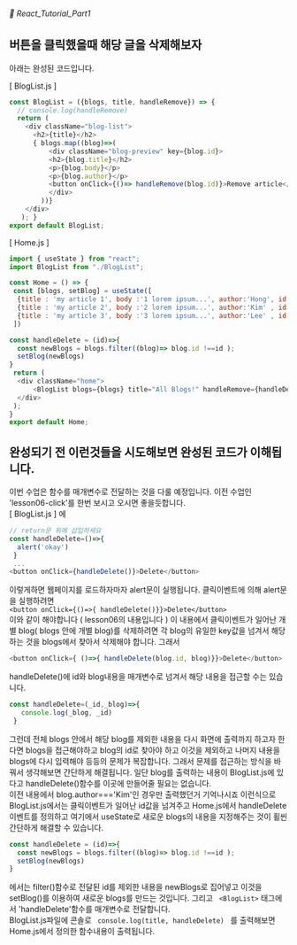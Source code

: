 ###### 🌵 React_Tutorial_Part1

## 버튼을 클릭했을때 해당 글을 삭제해보자    
아래는 완성된 코드입니다.   


[ BlogList.js ]
``` javascript
const BlogList = ({blogs, title, handleRemove}) => { 
  // console.log(handleRemove)
  return ( 
    <div className="blog-list">
      <h2>{title}</h2>
      { blogs.map((blog)=>(
          <div className="blog-preview" key={blog.id}> 
          <h2>{blog.title}</h2>
          <p>{blog.body}</p>
          <p>{blog.author}</p>
          <button onClick={()=> handleRemove(blog.id)}>Remove article</button>
          </div>
        ))}
    </div>
   ); }
export default BlogList;
```   
[ Home.js ]

``` javascript 
import { useState } from "react"; 
import BlogList from "./BlogList";

const Home = () => {
 const [blogs, setBlog] = useState([
  {title : 'my article 1', body :'1 lorem ipsum...', author:'Hong', id:1},
  {title : 'my article 2', body :'2 lorem ipsum...', author:'Kim' , id:2},
  {title : 'my article 3', body :'3 lorem ipsum...', author:'Lee' , id:3}
 ])

const handleDelete = (id)=>{
  const newBlogs = blogs.filter((blog)=> blog.id !==id );
  setBlog(newBlogs)
}
 return ( 
  <div className="home">
      <BlogList blogs={blogs} title="All Blogs!" handleRemove={handleDelete}/>
  </div>
 );
}
export default Home;

```  

## 완성되기 전 이런것들을 시도해보면 완성된 코드가 이해됩니다. 

이번 수업은 함수를 매개변수로 전달하는 것을 다룰 예정입니다. 이전 수업인 'lesson06-click'를 한번 보시고 오시면 좋을듯합니다.   
[ BlogList.js ] 에 
``` javascript 
// return문 위에 삽입하세요 
const handleDelete=()=>{
  alert('okay')
 } 
 ...
<button onClick={handleDelete()}>Delete</button> 
```  
이렇게하면 웹페이지를 로드하자마자 alert문이 실행됩니다. 클릭이벤트에 의해 alert문을 실행하려면   
``` <button onClick={()=>{ handleDelete()}}>Delete</button>  ```   
이와 같이 해야합니다 ( lesson06의 내용입니다 )  이 내용에서 클릭이벤트가 일어난 개별 blog( blogs 안에 개별 blog)를 삭제하려면 각 blog의 유일한 key값을 넘겨서 해당하는 것을 blogs에서 찾아서 삭제해야 합니다. 그래서  
``` javascript
<button onClick={ ()=>{ handleDelete(blog.id, blog)}}>Delete</button> 
```    
handleDelete()에 id와 blog내용을 매개변수로 넘겨서 해당 내용을 접근할 수는 있습니다. 
``` javascript
const handleDelete=(_id,_blog)=>{
   console.log(_blog, _id)
 }
```
그런데 전체 blogs 안에서 해당 blog를 제외한 내용을 다시 화면에 출력까지 하고자 한다면 blogs을 접근해야하고 blog의 id로 찾아야 하고 이것을 제외하고 나머지 내용을 blogs에 다시 입력해야 등등의 문제가 복잡합니다. 그래서 문제를 접근하는 방식을 바꿔서 생각해보면 간단하게 해결됩니다.  일단 blog를 출력하는 내용이 BlogList.js에 있다고 handleDelete()함수를 이곳에 만들어줄 필요는 없습니다.  
이전 내용에서 blog.author==='Kim'인 경우만 출력했던거 기억나시죠 이런식으로 BlogList.js에서는 클릭이벤트가 일어난 id값을 넘겨주고 Home.js에서 handleDelete 이벤트를 정의하고 여기에서 useState로 새로운 blogs의 내용을 지정해주는 것이 휠씬 간단하게 해결할 수 있습니다.  

``` javascript 
const handleDelete = (id)=>{
  const newBlogs = blogs.filter((blog)=> blog.id !==id );
  setBlog(newBlogs)
}
```
에서는 filter()함수로 전달된 id를 제외한 내용을 newBlogs로 집어넣고 이것을 setBlog()를 이용하여 새로운 blogs를 만드는 것입니다. 그리고 ``` <BlogList>``` 태그에서 'handleDelete'함수를 매개변수로 전달합니다.    
BlogList.js파일에 콘솔로 ```  console.log(title, handleDelete)  ``` 를 출력해보면 Home.js에서 정의한 함수내용이 출력됩니다.  
  

